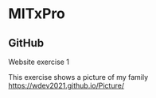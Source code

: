 # MITxPro
## GitHub 

Website exercise 1 

This exercise shows a picture of my family  
https://wdev2021.github.io/Picture/
